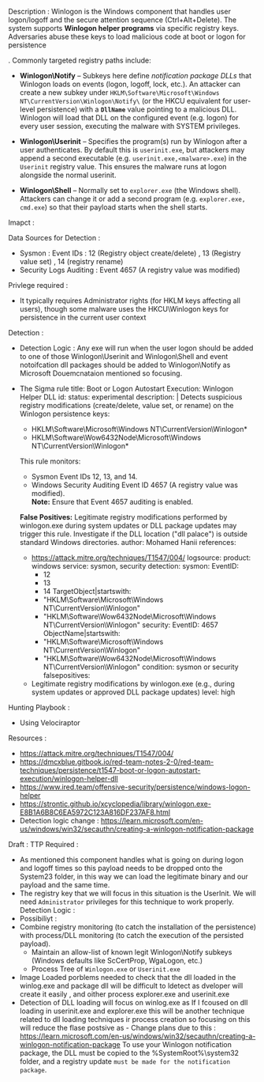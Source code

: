 Description : 
Winlogon is the Windows component that handles user logon/logoff and the secure attention sequence (Ctrl+Alt+Delete). The system supports **Winlogon helper programs** via specific registry keys. Adversaries abuse these keys to load malicious code at boot or logon for persistence


. Commonly targeted registry paths include:

- **Winlogon\Notify** – Subkeys here define *notification package DLLs* that Winlogon loads on events (logon, logoff, lock, etc.). An attacker can create a new subkey under `HKLM\Software\Microsoft\Windows NT\CurrentVersion\Winlogon\Notify\` (or the HKCU equivalent for user-level persistence) with a **`DllName`** value pointing to a malicious DLL. Winlogon will load that DLL on the configured event (e.g. logon) for every user session, executing the malware with SYSTEM privileges.
        
- **Winlogon\Userinit** – Specifies the program(s) run by Winlogon after a user authenticates. By default this is `userinit.exe`, but attackers may append a second executable (e.g. `userinit.exe,<malware>.exe`) in the `Userinit` registry value. This ensures the malware runs at logon alongside the normal userinit.
    
    
- **Winlogon\Shell** – Normally set to `explorer.exe` (the Windows shell). Attackers can change it or add a second program (e.g. `explorer.exe, cmd.exe`) so that their payload starts when the shell starts.
    
Imapct : 


Data Sources for Detection : 
- Sysmon  : Event IDs : 12 (Registry object create/delete) , 13 (Registry value set) , 14 (registry rename) 
- Security Logs Auditing :  Event 4657 (A registry value was modified)

Privlege required : 
-  It typically requires Administrator rights (for HKLM keys affecting all users), though some malware uses the HKCU\Winlogon keys for persistence in the current user context 


Detection : 
- Detection Logic : Any exe will run when the user logon should be added to one of those Winlogon\Userinit and Winlogon\Shell and event notoifcation dll packages should be added to Winlogon\Notify  as Microsoft Douemcnataion mentioned so focusing.
- The Sigma rule 
title: Boot or Logon Autostart Execution: Winlogon Helper DLL
id: 
status: experimental
description: |
  Detects suspicious registry modifications (create/delete, value set, or rename) on the Winlogon persistence keys:
    - HKLM\Software\Microsoft\Windows NT\CurrentVersion\Winlogon\*
    - HKLM\Software\Wow6432Node\Microsoft\Windows NT\CurrentVersion\Winlogon\*
  
  This rule monitors:
    - Sysmon Event IDs 12, 13, and 14.
    - Windows Security Auditing Event ID 4657 (A registry value was modified).  
      **Note:** Ensure that Event 4657 auditing is enabled.
  
  **False Positives:** Legitimate registry modifications performed by winlogon.exe during system updates or DLL package updates may trigger this rule. Investigate if the DLL location ("dll palace") is outside standard Windows directories.
author: Mohamed Hanii
references:
  - https://attack.mitre.org/techniques/T1547/004/
logsource:
  product: windows
  service: sysmon, security
detection:
  sysmon:
    EventID:
      - 12
      - 13
      - 14
    TargetObject|startswith:
      - "HKLM\\Software\\Microsoft\\Windows NT\\CurrentVersion\\Winlogon"
      - "HKLM\\Software\\Wow6432Node\\Microsoft\\Windows NT\\CurrentVersion\\Winlogon"
  security:
    EventID: 4657
    ObjectName|startswith:
      - "HKLM\\Software\\Microsoft\\Windows NT\\CurrentVersion\\Winlogon"
      - "HKLM\\Software\\Wow6432Node\\Microsoft\\Windows NT\\CurrentVersion\\Winlogon"
  condition: sysmon or security
falsepositives:
  - Legitimate registry modifications by winlogon.exe (e.g., during system updates or approved DLL package updates)
level: high


Hunting Playbook : 
- Using Velociraptor 

Resources : 
- https://attack.mitre.org/techniques/T1547/004/
- https://dmcxblue.gitbook.io/red-team-notes-2-0/red-team-techniques/persistence/t1547-boot-or-logon-autostart-execution/winlogon-helper-dll
- https://www.ired.team/offensive-security/persistence/windows-logon-helper
- https://strontic.github.io/xcyclopedia/library/winlogon.exe-E8B1A6B8C6EA5972C123A816DF237AF8.html
- Detection logic change : https://learn.microsoft.com/en-us/windows/win32/secauthn/creating-a-winlogon-notification-package

Draft  : 
TTP Required : 
- As mentioned this component handles what is going on during logon and logoff times so this payload needs to be dropped onto the System23 folder, in this way we can load the legitimate binary and our payload and the same time.
- The registry key that we will focus in this situation is the UserInit. We will need `Administrator` privileges for this technique to work properly.
Detection Logic : 
- Possibiliyt : 
 - Combine registry monitoring (to catch the installation of the persistence) with process/DLL monitoring (to catch the execution of the persisted payload).
    -  Maintain an allow-list of known legit Winlogon\Notify subkeys (Windows defaults like ScCertProp, WgaLogon, etc.)
    - Process Tree of `Winlogon.exe` or `Userinit.exe`
- Image Loaded porblems needed to check that the dll loaded in the winlog.exe and package dll will be difficult to ldetect as dveloper will create it easily , and oither process explorer.exe and userinit.exe
- Detection of DLL loading will focus on winlog.exe as If I fcoused on dll loading in userinit.exe and explorer.exe this will be another technique related to dll loading techniques ir process creation so focusing on this will reduce the flase postsive as - Change plans due to this : https://learn.microsoft.com/en-us/windows/win32/secauthn/creating-a-winlogon-notification-package To use your Winlogon notification package, the DLL must be copied to the %SystemRoot%\system32 folder, and a registry update `must be made for the notification package`. 
